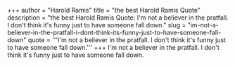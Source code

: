 +++
author = "Harold Ramis"
title = "the best Harold Ramis Quote"
description = "the best Harold Ramis Quote: I'm not a believer in the pratfall. I don't think it's funny just to have someone fall down."
slug = "im-not-a-believer-in-the-pratfall-i-dont-think-its-funny-just-to-have-someone-fall-down"
quote = '''I'm not a believer in the pratfall. I don't think it's funny just to have someone fall down.'''
+++
I'm not a believer in the pratfall. I don't think it's funny just to have someone fall down.
